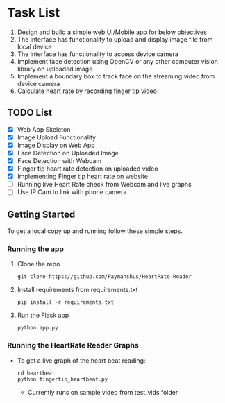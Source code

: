 # Task List

1. Design and build a simple web UI/Mobile app for below objectives
2. The interface has functionality to upload and display image file from local device
3. The interface has functionality to access device camera
4. Implement face detection using OpenCV or any other computer vision library on uploaded image
5. Implement a boundary box to track face on the streaming video from device camera
6. Calculate heart rate by recording finger tip video

## TODO List

- [x] Web App Skeleton
- [x] Image Upload Functionality
- [x] Image Display on Web App
- [x] Face Detection on Uploaded Image
- [x] Face Detection with Webcam
- [x] Finger tip heart rate detection on uploaded video
- [x] Implementing Finger tip heart rate on website
- [ ] Running live Heart Rate check from Webcam and live graphs
- [ ] Use IP Cam to link with phone camera

## Getting Started

To get a local copy up and running follow these simple steps.

### Running the app

1. Clone the repo
   ```
   git clone https://github.com/Paymanshus/HeartRate-Reader
   ```
2. Install requirements from requirements.txt

   ```
   pip install -r requirements.txt
   ```

3. Run the Flask app
   ```
   python app.py
   ```

### Running the HeartRate Reader Graphs

- To get a live graph of the heart beat reading:

  ```
  cd heartbeat
  python fingertip_heartbeat.py
  ```

  - Currently runs on sample video from test_vids folder
